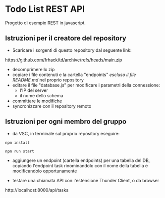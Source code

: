 # Todo List REST API

Progetto di esempio REST in javascript.

## Istruzioni per il creatore del repository

- Scaricare i sorgenti di questo repository dal seguente link:

https://github.com/frhack/td/archive/refs/heads/main.zip

- decomprimere lo zip 
- copiare i file contenuti e la cartella "endpoints" *escluso il file README.md*  nel proprio repository
- editare il file "database.js" per modificare i parametri della connessione:
  - l'IP del server
  - il nome dello schema
- committare le modifiche
- syncronizzare con il repository remoto

## Istruzioni per ogni membro del gruppo

- da VSC, in  terminale sul proprio repository eseguire:

```shell
npm install
```

```shell
npm run start
```


- aggiungere un endpoint (cartella endpoints) per una tabella del DB, copiando l'endpoint task rinominandolo con il nome della tabella e modificandolo opportunamente 




- testare una chiamata API con l'estensione Thunder Client, o da browser

http://localhost:8000/api/tasks

